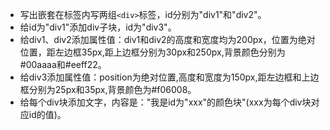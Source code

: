 - 写出嵌套在<body>标签内写两组`<div>`标签，id分别为"div1"和"div2"。
- 给id为"div1"添加div子块，id为"div3"。
- 给div1、div2添加属性值：div1和div2的高度和宽度均为200px，位置为绝对位置，距左边框35px,距上边框分别为30px和250px,背景颜色分别为#00aaaa和#eeff22。
- 给div3添加属性值：position为绝对位置,高度和宽度为150px,距左边框和上边框分别为25px和35px,背景颜色为#f06008。
- 给每个div块添加文字，内容是："我是id为"xxx"的颜色块"(xxx为每个div块对应id的值)。
